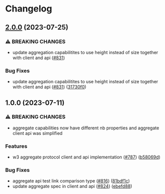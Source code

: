 # Changelog

## [2.0.0](https://github.com/web3-storage/w3up/compare/aggregate-api-v1.0.0...aggregate-api-v2.0.0) (2023-07-25)


### ⚠ BREAKING CHANGES

* update aggregation capabilitites to use height instead of size together with client and api ([#831](https://github.com/web3-storage/w3up/issues/831))

### Bug Fixes

* update aggregation capabilitites to use height instead of size together with client and api ([#831](https://github.com/web3-storage/w3up/issues/831)) ([31730f0](https://github.com/web3-storage/w3up/commit/31730f0cb37b16f12f778ee8d2ecb5693bb2cd23))

## 1.0.0 (2023-07-11)


### ⚠ BREAKING CHANGES

* aggregate capabilities now have different nb properties and aggregate client api was simplified

### Features

* w3 aggregate protocol client and api implementation ([#787](https://github.com/web3-storage/w3up/issues/787)) ([b58069d](https://github.com/web3-storage/w3up/commit/b58069d7960efe09283f3b23fed77515b62d4639))


### Bug Fixes

* aggregate api test link comparison type ([#816](https://github.com/web3-storage/w3up/issues/816)) ([81bdf1c](https://github.com/web3-storage/w3up/commit/81bdf1c08f7a99b55a8ff2d79af78bf161322737))
* update aggregate spec in client and api ([#824](https://github.com/web3-storage/w3up/issues/824)) ([ebefd88](https://github.com/web3-storage/w3up/commit/ebefd889a028f325690370db8043c7b9e9fdf7bb))

